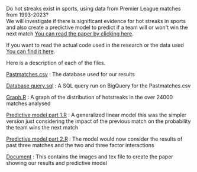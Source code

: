 Do hot streaks exist in sports, using data from Premier League matches from 1993-2023?\
We will investigate if there is significant evidence for hot streaks in sports and also create a predictive model to predict if a team will or won't win the next match
[You can read the paper by clicking here](Do_hot_streaks_exist_in_sports.pdf).

If you want to read the actual code used in the research or the data used [You can find it here](Model_Code).

Here is a description of each of the files.

[Pastmatches.csv](Model_Code/Pastmatches.csv) : The database used for our results

[Database query.sql](Model_Code/Database_query.sql) : A SQL query run on BigQuery for the Pastmatches.csv

[Graph.R](Model_Code/Graph.R) : A graph of the distribution of hotstreaks in the over 24000 matches analysed

[Predictive model part 1.R](Model_Code/Predictive_model_part_1.R) : A generalized linear model this was the simpler version just considering the impact of the previous match on the probability the team wins the next match

[Predictive model part 2.R](Model_Code/Predictive_model_part_2.R) : The model would now consider the results of past three matches and the two and three factor interactions

[Document](Document) : This contains the images and tex file to create the paper showing our results and predictive model
